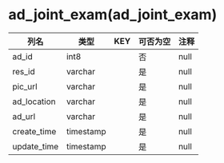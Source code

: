 # ad_joint_exam(ad_joint_exam)
| 列名   | 类型   | KEY  | 可否为空 | 注释   |
| ---- | ---- | ---- | ---- | ---- |
|ad_id|int8||否|null|
|res_id|varchar||是|null|
|pic_url|varchar||是|null|
|ad_location|varchar||是|null|
|ad_url|varchar||是|null|
|create_time|timestamp||是|null|
|update_time|timestamp||是|null|
